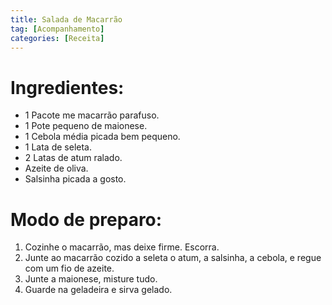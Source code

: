 ```yaml
---
title: Salada de Macarrão
tag: [Acompanhamento]
categories: [Receita]
---
```


# Ingredientes:

- 1 Pacote me macarrão parafuso.
- 1 Pote pequeno de maionese.
- 1 Cebola média picada bem pequeno.
- 1 Lata de seleta.
- 2 Latas de atum ralado.
- Azeite de oliva.
- Salsinha picada a gosto.

# Modo de preparo:

1. Cozinhe o macarrão, mas deixe firme. Escorra.
2. Junte ao macarrão cozido a seleta o atum, a salsinha, a cebola, e regue com um fio de azeite.
3. Junte a maionese, misture tudo.
4. Guarde na geladeira e sirva gelado.